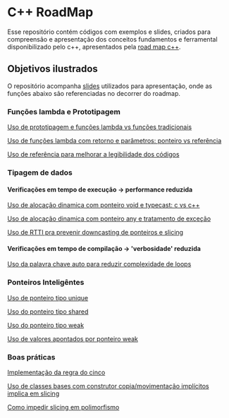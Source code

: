 # C++ RoadMap

Esse repositório contém códigos com exemplos e slides, criados para compreensão e apresentação dos conceitos fundamentos e ferramental disponibilizado pelo c++, apresentados pela [road map c++](https://roadmap.sh/).

## Objetivos ilustrados

O repositório acompanha [slides](Apresentacao.odp) utilizados para apresentação, onde as funções abaixo são referenciadas no decorrer do roadmap.

### Funções lambda e Prototipagem

[Uso de prototipagem e funções lambda vs funções tradicionais](lambda.cpp)

[Uso de funções lambda com retorno e parâmetros: ponteiro vs referência](pointerRef.cpp)

[Uso de referência para melhorar a legibilidade dos códigos](swapref.cpp)

### Tipagem de dados

#### Verificações em tempo de execução -> performance reduzida

[Uso de alocação dinamica com ponteiro void e typecast: c vs c++](dinamtype.cpp)

[Uso de alocação dinamica com ponteiro any e tratamento de exceção](dinamc%2B%2B17.cpp)

[Uso de RTTI pra prevenir downcasting de ponteiros e slicing](rtii.cpp)

#### Verificações em tempo de compilação -> 'verbosidade' reduzida

[Uso da palavra chave auto para reduzir complexidade de loops](autoverb.cpp)

### Ponteiros Inteligêntes

[Uso de ponteiro tipo unique](uniqptr.cpp)

[Uso do ponteiro tipo shared](sharedptr.cpp)

[Uso do ponteiro tipo weak](weakptr.cpp)

[Uso de valores apontados por ponteiro weak](weakptruse.cpp)

### Boas práticas

[Implementação da regra do cinco](ruleof5.cpp)

[Uso de classes bases com construtor copia/movimentação implícitos implica em slicing](slicing.cpp)

[Como impedir slicing em polimorfismo](slicingPrevent.cpp)
